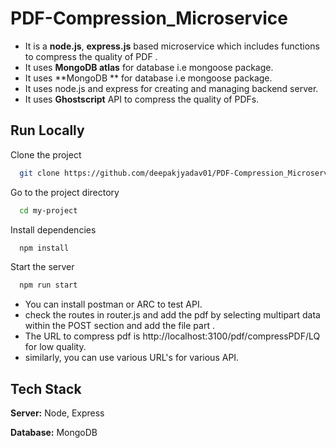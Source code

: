 
# PDF-Compression_Microservice

- It is a **node.js**, **express.js** based microservice which includes functions to compress the quality of PDF .
- It uses **MongoDB atlas** for database i.e mongoose package.
- It uses **MongoDB ** for database i.e mongoose package.
- It uses node.js and express for creating and managing backend server.
- It uses **Ghostscript** API to compress the quality of PDFs.



## Run Locally

Clone the project

```bash
  git clone https://github.com/deepakjyadav01/PDF-Compression_Microservice.git
```

Go to the project directory

```bash
  cd my-project
```

Install dependencies

```bash
  npm install
```

Start the server

```bash
  npm run start
```

- You can install postman or ARC to test API.
- check the routes in router.js and add the pdf by selecting multipart data within the POST section and add the file part .
- The URL to compress pdf is http://localhost:3100/pdf/compressPDF/LQ for low quality.
- similarly, you can use various URL's for various API.

   
## Tech Stack


**Server:** Node, Express

**Database:** MongoDB 
